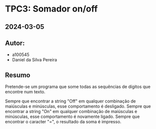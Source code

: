 # TPC3: Somador on/off

## 2024-03-05

## Autor:

- a100545
- Daniel da Silva Pereira

## Resumo

Pretende-se um programa que some todas as sequências de dígitos que encontre num texto.

Sempre que encontrar a string "Off" em qualquer combinação de maiúsculas e minúsculas, esse comportamento é desligado. Sempre que encontrar a string "On" em qualquer combinação de maiúsculas e minúsculas, esse comportamento é novamente ligado. Sempre que encontrar o caracter "=", o resultado da soma é impresso.
